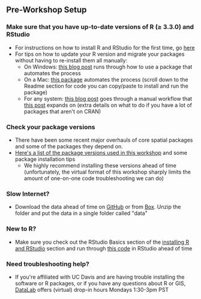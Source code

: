 ## Pre-Workshop Setup

### Make sure that you have up-to-date versions of R (≥ 3.3.0) and RStudio

  * For instructions on how to install R and RStudio for the first time, go [here](https://github.com/ldnagel/spatial-r-for-gis-users/blob/master/getting_started/Install-R-RStudio.md)
  * For tips on how to update your R version and migrate your packages without having to re-install them all manually:
    * On Windows: [this blog post](https://www.r-bloggers.com/a-step-by-step-screenshots-tutorial-for-upgrading-r-on-windows/) runs through how to use a package that automates the process
    * On a Mac: [this package](https://github.com/AndreaCirilloAC/updateR) automates the process (scroll down to the Readme section for code you can copy/paste to install and run the package)
    * For any system: [this blog post](https://www.datascienceriot.com//r/upgrade-R-packages/) goes through a manual workflow that [this post](https://www.r-bloggers.com/updating-r/) expands on (extra details on what to do if you have a lot of packages that aren't on CRAN)
    

### Check your package versions

* There have been some recent major overhauls of core spatial packages and some of the packages they depend on. 
* [Here's a list of the package versions used in this workshop](https://github.com/ldnagel/spatial-r-for-gis-users/blob/master/getting_started/r-packages.md) and some package installation tips
  * We highly recommend installing these versions ahead of time (unfortunately, the virtual format of this workshop sharply limits the amount of one-on-one code troubleshooting we can do)

### Slow Internet?

* Download the data ahead of time on [GitHub](https://github.com/ldnagel/spatial-r-for-gis-users/tree/master/data) or from [Box](https://ucdavis.box.com/s/gvw5r4jlh5nu21ie4zp5htn8ga5pn53o). Unzip the folder and put the data in a single folder called "data"

### New to R? 

* Make sure you check out the RStudio Basics section of the [installing R and RStudio](https://github.com/ldnagel/spatial-r-for-gis-users/blob/master/getting_started/Install-R-RStudio.md) section and run through [this code](https://github.com/ldnagel/spatial-r-for-gis-users/blob/master/scripts/r-basics-code.R) in RStudio ahead of time
  
### Need troubleshooting help? 
 
 * If you're affiliated with UC Davis and are having trouble installing the software or R packages, or if you have any questions about R or GIS, [DataLab](https://datalab.ucdavis.edu/office-hours/) offers (virtual) drop-in hours Mondays 1:30-3pm PST
